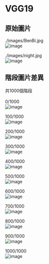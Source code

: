# VGG19

## 原始圖片
./images/BenBi.jpg    
![image](https://github.com/TrunkingW/Deep_Learning/blob/master/VGG19/images/BenBi.jpg)

./images/night.jpg    
![image](https://github.com/TrunkingW/Deep_Learning/blob/master/VGG19/images/night.jpg)

## 階段圖片差異
共1000個階段    
<br />
<br />
0/1000    
![image](https://github.com/TrunkingW/Deep_Learning/blob/master/VGG19/output_1/0.png)

100/1000    
![image](https://github.com/TrunkingW/Deep_Learning/blob/master/VGG19/output_1/100.png)

200/1000    
![image](https://github.com/TrunkingW/Deep_Learning/blob/master/VGG19/output_1/200.png)

300/1000    
![image](https://github.com/TrunkingW/Deep_Learning/blob/master/VGG19/output_1/300.png)

400/1000    
![image](https://github.com/TrunkingW/Deep_Learning/blob/master/VGG19/output_1/400.png)

500/1000    
![image](https://github.com/TrunkingW/Deep_Learning/blob/master/VGG19/output_1/500.png)

600/1000    
![image](https://github.com/TrunkingW/Deep_Learning/blob/master/VGG19/output_1/600.png)

700/1000    
![image](https://github.com/TrunkingW/Deep_Learning/blob/master/VGG19/output_1/700.png)

800/1000    
![image](https://github.com/TrunkingW/Deep_Learning/blob/master/VGG19/output_1/800.png)

900/1000    
![image](https://github.com/TrunkingW/Deep_Learning/blob/master/VGG19/output_1/900.png)

1000/1000    
![image](https://github.com/TrunkingW/Deep_Learning/blob/master/VGG19/output_1/1000.png)

